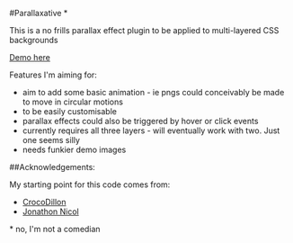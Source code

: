 #Parallaxative *

This is a no frills parallax effect plugin to be applied to multi-layered CSS backgrounds

[Demo here](http://pointatthemoon.co.uk/wp-content/uploads/parallaxative/)

Features I'm aiming for:

* aim to add some basic animation - ie pngs could conceivably be made to move in circular motions
* to be easily customisable
* parallax effects could also be triggered by hover or click events
* currently requires all three layers - will eventually work with two. Just one seems silly
* needs funkier demo images

##Acknowledgements:

My starting point for this code comes from:

* [CrocoDillon](http://codepen.io/CrocoDillon/pen/ukotd)
* [Jonathon Nicol](http://jonathannicol.com/blog/2011/08/06/build-a-parallax-scrolling-website-interface-with-jquery-and-css)

\* no, I'm not a comedian 


